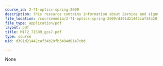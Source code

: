 ```yaml
---
course_id: 2-71-optics-spring-2009
description: This resource contains information about Zernice and signum phase masks.
file_location: /coursemedia/2-71-optics-spring-2009/d391d21442caf34b20fb3494d8147cbd_MIT2_71S09_gps7.pdf
file_type: application/pdf
layout: pdf
title: MIT2_71S09_gps7.pdf
type: course
uid: d391d21442caf34b20fb3494d8147cbd

---
```

None